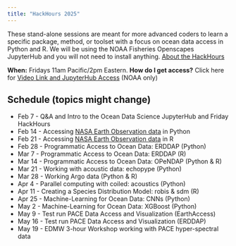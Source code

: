 ```yaml
---
title: "HackHours 2025"
---
```


These stand-alone sessions are meant for more advanced coders to learn a specific package, method, or toolset with a focus on ocean data access in Python and R. We will be using the NOAA Fisheries Openscapes JupyterHub and you will not need to install anything.  [About the HackHours](https://nmfs-opensci.github.io/NOAAHackDays/content/hackhours.html)

**When:** Fridays 11am Pacific/2pm Eastern. **How do I get access?** Click here for [Video Link and JupyterHub Access](https://docs.google.com/document/d/15Wu28DGDKNsdQmW5yuFd3JJuUSn91HFxCEb3dqPxYcs/edit?usp=sharing) (NOAA only)

## Schedule (topics might change)

* Feb 7 - Q&A and Intro to the Ocean Data Science JupyterHub and Friday HackHours
* Feb 14 - Accessing [NASA Earth Observation data](https://www.earthdata.nasa.gov/) in Python
* Feb 21 - Accessing [NASA Earth Observation data](https://www.earthdata.nasa.gov/) in R
* Feb 28 - Programmatic Access to Ocean Data: ERDDAP (Python)
* Mar 7 - Programmatic Access to Ocean Data: ERDDAP (R)
* Mar 14 - Programmatic Access to Ocean Data: OPeNDAP (Python & R)
* Mar 21 - Working with acoustic data: echopype (Python)
* Mar 28 - Working Argo data (Python & R)
* Apr 4 - Parallel computing with coiled: acoustics (Python)
* Apr 11 - Creating a Species Distribution Model: robis & sdm (R)
* Apr 25 - Machine-Learning for Ocean Data: CNNs (Python)
* May 2 - Machine-Learning for Ocean Data: XGBoost (Python)
* May 9 - Test run PACE Data Access and Visualization (EarthAccess)
* May 16 - Test run PACE Data Access and Visualization (ERDDAP)
* May 19 - EDMW 3-hour Workshop working with PACE hyper-spectral data
